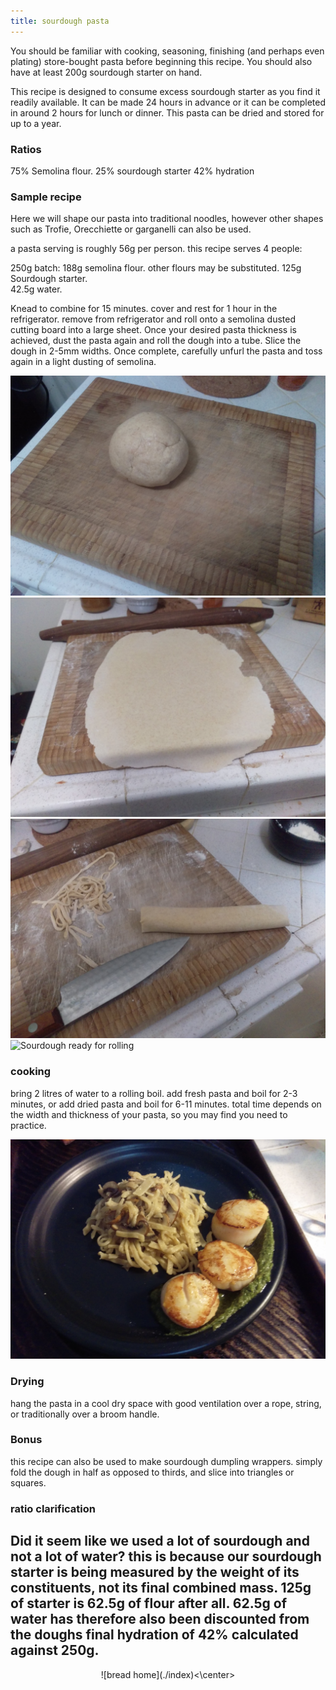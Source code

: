 ```yaml
---
title: sourdough pasta
---
```


You should be familiar with cooking, seasoning, finishing (and perhaps even plating) 
store-bought pasta before beginning this recipe.  You should also have at least 200g
sourdough starter on hand.

This recipe is designed to consume excess sourdough starter as you find
it readily available.  It can be made 24 hours in advance or it can be completed in around
2 hours for lunch or dinner.  This pasta can be dried and stored for up to a year.

### Ratios
75% Semolina flour.
25% sourdough starter
42% hydration

### Sample recipe
Here we will shape our pasta into traditional noodles, however other
shapes such as Trofie, Orecchiette or garganelli can also be used.

a pasta serving is roughly 56g per person.
this recipe serves 4 people:

250g batch:
188g semolina flour. other flours may be substituted.
125g Sourdough starter.  
42.5g water.

Knead to combine for 15 minutes. 
cover and rest for 1 hour in the refrigerator.
remove from refrigerator and roll onto a semolina dusted 
cutting board into a large sheet.  Once your desired pasta
thickness is achieved, dust the pasta again and roll
the dough into a tube.  Slice the dough in 2-5mm widths.  Once complete, 
carefully unfurl the pasta and toss again in a light dusting
of semolina.  

![Sourdough ready for rolling](../../images/bread/noodle_doughball.jpg)
![Sourdough ready for rolling](../../images/bread/noodle_rolled.jpg)
![Sourdough ready for rolling](../../images/bread/noodle_chopping.jpg)
![Sourdough ready for rolling](../../images/bread/noodle_chopped.jpg)

### cooking
bring 2 litres of water to a rolling boil.  add fresh pasta and
boil for 2-3 minutes, or add dried pasta and boil for 6-11 minutes.
total time depends on the width and thickness of your pasta, so you 
may find you need to practice.


![Sourdough ready for rolling](../../images/bread/noodle_final.jpg)

### Drying
hang the pasta in a cool dry space with good ventilation over a rope,
string, or traditionally over a broom handle.

### Bonus
this recipe can also be used to make sourdough dumpling wrappers.
simply fold the dough in half as opposed to thirds, and slice into
triangles or squares.  

### ratio clarification
Did it seem like we used a lot of sourdough and not a lot of water?
this is because our sourdough starter is being measured by the weight
of its constituents, not its final combined mass.  125g of starter is 62.5g
of flour after all.  62.5g of water has therefore also been discounted from the 
doughs final hydration of 42% calculated against 250g.
---
<center>![bread home](./index)<\center>
